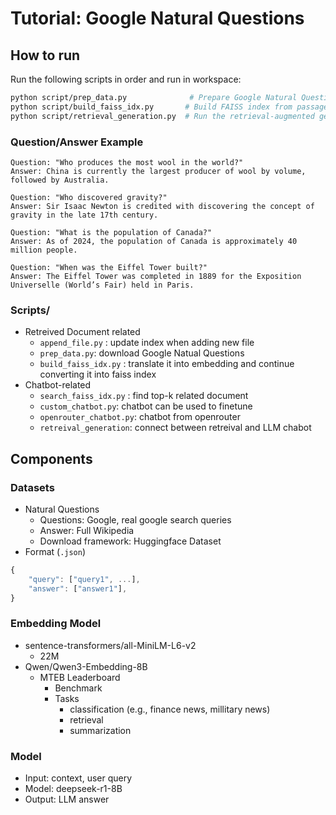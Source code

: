 # Tutorial: Google Natural Questions

## How to run

Run the following scripts in order and run in workspace:

```bash
python script/prep_data.py              # Prepare Google Natural Questions (100K)
python script/build_faiss_idx.py       # Build FAISS index from passage embeddings
python script/retrieval_generation.py  # Run the retrieval-augmented generation pipeline
```

### Question/Answer Example

```text
Question: "Who produces the most wool in the world?"
Answer: China is currently the largest producer of wool by volume, followed by Australia.

Question: "Who discovered gravity?"
Answer: Sir Isaac Newton is credited with discovering the concept of gravity in the late 17th century.

Question: "What is the population of Canada?"
Answer: As of 2024, the population of Canada is approximately 40 million people.

Question: "When was the Eiffel Tower built?"
Answer: The Eiffel Tower was completed in 1889 for the Exposition Universelle (World’s Fair) held in Paris.
```

### Scripts/

- Retreived Document related
    - `append_file.py` : update index when adding new file
    - `prep_data.py`: download Google Natual Questions
    - `build_faiss_idx.py` : translate it into embedding and continue converting it into faiss index
- Chatbot-related
    - `search_faiss_idx.py` : find top-k related document
    - `custom_chatbot.py`: chatbot can be used to finetune
    - `openrouter_chatbot.py`: chatbot from openrouter
    - `retreival_generation`: connect between retreival and LLM chabot

## Components

### Datasets

- Natural Questions
    - Questions: Google, real google search queries
    - Answer: Full Wikipedia
    - Download framework: Huggingface Dataset
- Format (`.json`)

```jsx
{
	"query": ["query1", ...],
	"answer": ["answer1"],
}
```

### Embedding Model

- sentence-transformers/all-MiniLM-L6-v2
    - 22M
- Qwen/Qwen3-Embedding-8B
    - MTEB Leaderboard
        - Benchmark
        - Tasks
            - classification (e.g., finance news, millitary news)
            - retrieval
            - summarization

### Model
- Input: context, user query
- Model: deepseek-r1-8B
- Output: LLM answer
